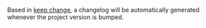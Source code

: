Based in [keep change](https://keepachangelog.com/en/1.1.0/), a changelog will be automatically generated whenever the project version is bumped.

